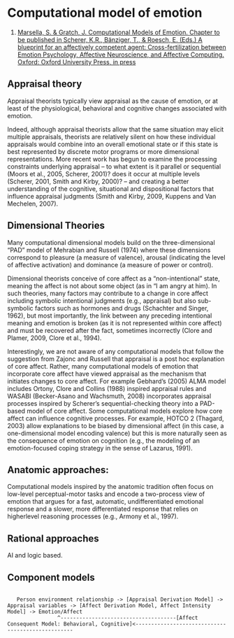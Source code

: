 # Computational model of emotion

1. [Marsella, S. & Gratch, J. Computational Models of Emotion. Chapter to be published in Scherer, K.R., Bänziger, T., & Roesch, E. (Eds.) A blueprint for an affectively competent agent: Cross-fertilization between Emotion 
Psychology, Affective Neuroscience, and Affective Computing. Oxford: Oxford University Press, in press](http://people.ict.usc.edu/~marsella/publications/MarGraPet_Review.pdf)

## Appraisal theory

Appraisal theorists typically view appraisal as the cause of emotion, or at least of the physiological, behavioral and cognitive changes associated with emotion. 

Indeed, although appraisal theorists allow that the same situation may elicit multiple appraisals, theorists are relatively silent on how these individual appraisals would combine into an overall emotional state or if this state is best represented by discrete motor programs 
or more dimensional representations. More recent work has begun to examine the processing 
constraints underlying appraisal – to what extent is it parallel or sequential (Moors et al., 2005, Scherer, 
2001)? does it occur at multiple levels (Scherer, 2001, Smith and Kirby, 2000)? – and creating a better 
understanding of the cognitive, situational and dispositional factors that influence appraisal judgments 
(Smith and Kirby, 2009, Kuppens and Van Mechelen, 2007).

## Dimensional Theories 

Many computational dimensional models build on the three-dimensional “PAD” 
model of Mehrabian and Russell (1974) where these dimensions correspond to pleasure (a measure of 
valence), arousal (indicating the level of affective activation) and dominance (a measure of power or 
control). 

Dimensional theorists conceive of core affect as a “non-intentional” state, meaning the affect 
is not about some object (as in “I am angry at him). In such theories, many factors may contribute to a 
change in core affect including symbolic intentional judgments (e.g., appraisal) but also sub-symbolic 
factors such as hormones and drugs (Schachter and Singer, 1962), but most importantly, the link 
between any preceding intentional meaning and emotion is broken (as it is not represented within core 
affect) and must be recovered after the fact, sometimes incorrectly (Clore and Plamer, 2009, Clore et al., 
1994).

Interestingly, we are not aware of any computational models that follow the 
suggestion from Zajonc and Russell that appraisal is a post hoc explanation of core affect. Rather, many 
computational models of emotion that incorporate core affect have viewed appraisal as the mechanism 
that initiates changes to core affect. For example Gebhard’s (2005) ALMA model includes Ortony, Clore 
and Collins (1988) inspired appraisal rules and WASABI (Becker-Asano and Wachsmuth, 2008) 
incorporates appraisal processes inspired by Scherer’s sequential-checking theory into a PAD-based 
model of core affect. Some computational models explore how core affect can influence cognitive 
processes. For example, HOTCO 2 (Thagard, 2003) allow explanations to be biased by dimensional affect 
(in this case, a one-dimensional model encoding valence) but this is more naturally seen as the 
consequence of emotion on cognition (e.g., the modeling of an emotion-focused coping strategy in the 
sense of Lazarus, 1991). 

## Anatomic approaches:

Computational models inspired by the anatomic tradition often focus on low-level 
perceptual-motor tasks and encode a two-process view of emotion that argues for a fast, automatic, 
undifferentiated emotional response and a slower, more differentiated response that relies on higherlevel reasoning processes (e.g., Armony et al., 1997). 

## Rational approaches

AI and logic based.

## Component models

<pre><code>
   Person environment relationship -> [Appraisal Derivation Model] -> Appraisal variables -> [Affect Derivation Model, Affect Intensity Model] -> Emotion/Affect
                ^-------------------------------------[Affect Consequent Model: Behavioral, Cognitive]<--------------------------------------------------
</code></pre>